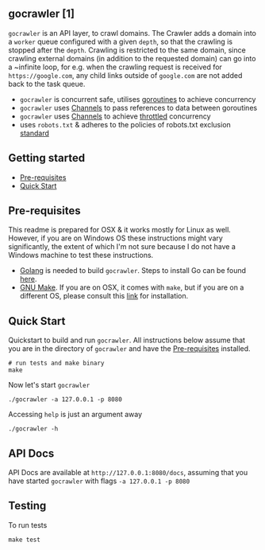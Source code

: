 ## gocrawler [1]

`gocrawler` is an API layer, to crawl domains. The Crawler adds a domain into a `worker` queue configured with a given `depth`, so that the crawling is stopped after the `depth`. Crawling is restricted to the same domain, since crawling external domains (in addition to the requested domain) can go into a ~infinite loop, for e.g. when the crawling request is received for `https://google.com`, any child links outside of `google.com` are not added back to the task queue.

 * `gocrawler` is concurrent safe, utilises [goroutines](https://gobyexample.com/goroutines) to achieve concurrency
 * `gocrawler` uses [Channels](https://gobyexample.com/channels) to pass references to data between goroutines
 * `gocrawler` uses [Channels](https://gobyexample.com/channels) to achieve [throttled](https://github.com/golang/go/wiki/RateLimiting) concurrency
 * uses `robots.txt` & adheres to the policies of robots.txt exclusion [standard](https://en.wikipedia.org/wiki/Robots_exclusion_standard)

## Getting started

* [Pre-requisites](#pre-requisites)
* [Quick Start](#quick-start)

## Pre-requisites

This readme is prepared for OSX & it works mostly for Linux as well. However, if you are on Windows OS these instructions might vary significantly, the extent of which I'm not sure because I do not have a Windows machine to test these instructions.

 * [Golang](https://golang.org/doc/install) is needed to build `gocrawler`. Steps to install Go can be found [here](https://golang.org/doc/install).
 * [GNU Make](https://www.gnu.org/software/make/). If you are on OSX, it comes with `make`, but if you are on a different OS, please consult this [link](https://www.gnu.org/software/make/) for installation.

## Quick Start

Quickstart to build and run `gocrawler`. All instructions below assume that you are in the directory of `gocrawler` and have the [Pre-requisites](#pre-requisites) installed.

```shell
# run tests and make binary
make
```

Now let's start `gocrawler`

```shell
./gocrawler -a 127.0.0.1 -p 8080
```

Accessing `help` is just an argument away

```shell
./gocrawler -h
```

## API Docs

API Docs are available at `http://127.0.0.1:8080/docs`, assuming that you have started `gocrawler` with flags `-a 127.0.0.1 -p 8080`

## Testing

To run tests

```shell
make test
```
